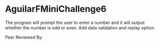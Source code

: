 # AguilarFMiniChallenge6

The program will prompt the user to enter a number and it will output
whether the number is odd or even. Add data validation and replay option.

Peer Reviewed By:
